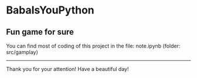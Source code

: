 # BabaIsYouPython
Fun game for sure
------------------
You can find most of coding of this project in the file: 
note.ipynb (folder: src/gamplay)

------------------
Thank you for your attention! Have a beautiful day!